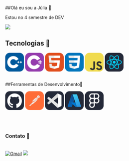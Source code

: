 ##Olá eu sou a Júlia 👋

Estou no 4 semestre de DEV 


<img height="450" wintdth="450" src="https://sdmntprwestus.oaiusercontent.com/files/00000000-4e3c-6230-9b13-833cfb5f215b/raw?se=2025-08-05T17%3A06%3A21Z&sp=r&sv=2024-08-04&sr=b&scid=81f2a816-4249-52c0-8c1d-8d9c3af74b6a&skoid=ea1de0bc-0467-43d6-873a-9a5cf0a9f835&sktid=a48cca56-e6da-484e-a814-9c849652bcb3&skt=2025-08-05T09%3A29%3A18Z&ske=2025-08-06T09%3A29%3A18Z&sks=b&skv=2024-08-04&sig=TvJyTVxF3/TR9Wh2PqqPxTUHkM5mEs8oFVcmFCwSWvw%3D"/>

## Tecnologias 🌟
<div style="display: inline_block">
<img height="60" windth="60" src="https://raw.githubusercontent.com/tandpfun/skill-icons/65dea6c4eaca7da319e552c09f4cf5a9a8dab2c8/icons/CPP.svg" />
  <img  height="60" windth="60" src="https://raw.githubusercontent.com/tandpfun/skill-icons/65dea6c4eaca7da319e552c09f4cf5a9a8dab2c8/icons/CS.svg" />
  
   <img height="60" windth="60" src="https://raw.githubusercontent.com/tandpfun/skill-icons/65dea6c4eaca7da319e552c09f4cf5a9a8dab2c8/icons/HTML.svg" />
          
  <img height= "60" windth="60" src="https://raw.githubusercontent.com/tandpfun/skill-icons/65dea6c4eaca7da319e552c09f4cf5a9a8dab2c8/icons/CSS.svg" />
  
  <img height= "60" windth="60" src="https://raw.githubusercontent.com/tandpfun/skill-icons/65dea6c4eaca7da319e552c09f4cf5a9a8dab2c8/icons/JavaScript.svg" />
  
  <img height= "60" windth="60" src="https://raw.githubusercontent.com/tandpfun/skill-icons/65dea6c4eaca7da319e552c09f4cf5a9a8dab2c8/icons/React-Dark.svg" />
          
  ##
  ##Ferramentas de Desenvolvimento🔗

  <img height="60" windth="60" src="https://raw.githubusercontent.com/tandpfun/skill-icons/65dea6c4eaca7da319e552c09f4cf5a9a8dab2c8/icons/Github-Dark.svg"/>
  <img height="60" windth="60" src="https://raw.githubusercontent.com/tandpfun/skill-icons/65dea6c4eaca7da319e552c09f4cf5a9a8dab2c8/icons/Postman.svg"/>
  <img height="60" windth="60" src="https://raw.githubusercontent.com/tandpfun/skill-icons/65dea6c4eaca7da319e552c09f4cf5a9a8dab2c8/icons/VSCode-Dark.svg"/>
  <img height="60" windth="60" src="https://raw.githubusercontent.com/tandpfun/skill-icons/65dea6c4eaca7da319e552c09f4cf5a9a8dab2c8/icons/Azure-Dark.svg"/>
  <img height="60" windth="60" src="https://raw.githubusercontent.com/tandpfun/skill-icons/65dea6c4eaca7da319e552c09f4cf5a9a8dab2c8/icons/Figma-Dark.svg"/>
                  
 ##
</div> <br>

### Contato 🌟 <br> <br>
[![Gmail](https://img.shields.io/badge/Gmail-D14836?style=for-the-badge&logo=gmail&logoColor=white)](https://mail.google.com/mail/u/0/#inbox)
<a href="https://www.linkedin.com/in/julia-martelo-1b4706305/" target="_blank"><img loading="lazy" src="https://img.shields.io/badge/-LinkedIn-%230077B5?style=for-the-badge&logo=linkedin&logoColor=white" target="_blank"></a> <br> <br>


